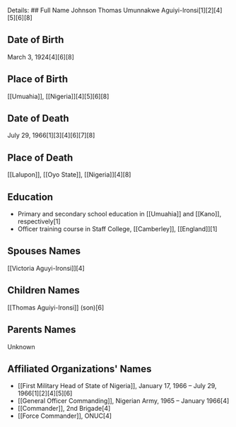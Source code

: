 Details: ## Full Name
Johnson Thomas Umunnakwe Aguiyi-Ironsi[1][2][4][5][6][8]

## Date of Birth
March 3, 1924[4][6][8]

## Place of Birth
[[Umuahia]], [[Nigeria]][4][5][6][8]

## Date of Death
July 29, 1966[1][3][4][6][7][8]

## Place of Death
[[Lalupon]], [[Oyo State]], [[Nigeria]][4][8]

## Education
- Primary and secondary school education in [[Umuahia]] and [[Kano]], respectively[1]
- Officer training course in Staff College, [[Camberley]], [[England]][1]

## Spouses Names
[[Victoria Aguyi-Ironsi]][4]

## Children Names
[[Thomas Aguiyi-Ironsi]] (son)[6]

## Parents Names
Unknown

## Affiliated Organizations' Names
- [[First Military Head of State of Nigeria]], January 17, 1966 – July 29, 1966[1][2][4][5][6]
- [[General Officer Commanding]], Nigerian Army, 1965 – January 1966[4]
- [[Commander]], 2nd Brigade[4]
- [[Force Commander]], ONUC[4]

